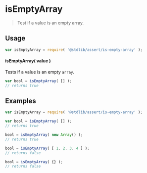 # isEmptyArray

> Test if a value is an empty array.

<section class="usage">

## Usage

```javascript
var isEmptyArray = require( '@stdlib/assert/is-empty-array' );
```

#### isEmptyArray( value )

Tests if a value is an empty `array`.

```javascript
var bool = isEmptyArray( [] );
// returns true
```

</section>

<!-- /.usage -->

<section class="examples">

## Examples

<!-- eslint-disable no-array-constructor -->

```javascript
var isEmptyArray = require( '@stdlib/assert/is-empty-array' );

var bool = isEmptyArray( [] );
// returns true

bool = isEmptyArray( new Array() );
// returns true

bool = isEmptyArray( [ 1, 2, 3, 4 ] );
// returns false

bool = isEmptyArray( {} );
// returns false
```

</section>

<!-- /.examples -->

<section class="links">

</section>

<!-- /.links -->
